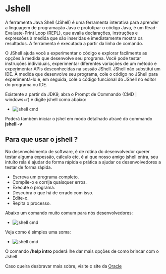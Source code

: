# Jshell
A ferramenta Java Shell (JShell) é uma ferramenta interativa para aprender a linguagem de programação Java e prototipar o código Java, é um Read-Evaluate-Print Loop (REPL), que avalia declarações, instruções e expressões à medida que são inseridas e imediatamente mostra os resultados. A ferramenta é executada a partir da linha de comando.

O JShell ajuda você a experimentar o código e explorar facilmente as opções à medida que desenvolve seu programa. Você pode testar instruções individuais, experimentar diferentes variações de um método e experimentar APIs desconhecidas na sessão JShell. JShell não substitui um IDE. À medida que desenvolve seu programa, cole o código no JShell para experimentá-lo e, em seguida, cole o código funcional do JShell no editor do programa ou IDE.

Existente a partir da JDK9, abra o Prompt de Commando (CMD | windows+r) e digite jshell como abaixo:

* ![jshell cmd](https://i.imgur.com/FKn4p6P.png)

Poderá também iniciar o jshel em modo detalhado atravé do commando <b>jshell -v</b>

## Para que usar o jshell ?
No desenvolvimento de software, é de rotina do desenvolvedor querer testar alguma expessão, cálculo etc, é ai que nosso amigo jshell entra, seu intuíto rela é ajudar de forma rápida e prática a ajudar os desenvolvedores a testar de forma rápida.

* Escreva um programa completo.
* Compile-o e corrija quaisquer erros.
* Execute o programa.
* Descubra o que há de errado com isso.
* Edite-o.
* Repita o processo.

Abaixo um comando muito comum para nós desenvolvedores:
* ![jshell cmd](https://i.imgur.com/DDN5FiH.png)

Veja como é simples uma soma:
* ![jshell cmd](https://i.imgur.com/5BbPaT9.png)

O comando <b>/help intro</b> poderá lhe dar mais opções de como brincar com o Jshell

Caso queira desbravar mais sobre, visite o site da <a href="https://docs.oracle.com/javase/9/jshell/commands.htm#JSHEL-GUID-34165A38-E6D0-459D-9947-4DEA9845A71A" target="_blank">Oracle</a>
